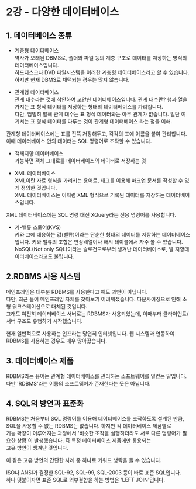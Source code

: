 # 2강 - 다양한 데이터베이스
## 1. 데이터베이스 종류
- 계층형 데이터베이스  
역사가 오래된 DBMS로, 폴더와 파일 등의 계층 구조로 데이터를 저장하는 방식의 데이터베이스입니다.  
하드디스크나 DVD 파일시스템을 이러한 계층형 데이터베이스라고 할 수 있습니다. 하지만 현재 DBMS로 채택되는 경우는 많지 않습니다.  
  
- 관계형 데이터베이스  
관계 대수라는 것에 착안하여 고안한 데이터베이스입니다. 관계 대수란? 행과 열을 가지는 표 형식 데이터를 저장하는 형태의 데이터베이스를 가리킵니다.  
다만, 엄밀히 말해 관계 대수는 표 형식 데이터와는 아무 관계가 없습니다. 일단 여기서는 표 형식 데이터를 다루는 것이 관계형 데이터베이스 라는 점을 이해.  
  
관계형 데이터베이스에는 표를 잔뜩 저장해두고, 각각의 표에 이름을 붙여 관리합니다. 이때 데이터베이스 안의 데이터는 SQL 명령어로 조작할 수 있습니다.  
  
- 객체지향 데이터베이스  
가능하면 객체 그대로를 데이터베이스의 데이터로 저장하는 것  
  
- XML 데이터베이스  
XML이란 자료 형식을 가리키는 용어로, 태그를 이용해 마크업 문서를 작성할 수 있게 정의한 것입니다.  
XML 데이터베이스는 이처럼 XML 형식으로 기록된 데이터를 저장하는 데이터베이스입니다.  
  
XML 데이터베이스에는 SQL 명령 대신 XQuery라는 전용 명령어를 사용합니다.  
  
- 키-밸류 스토어(KVS)  
키와 그에 대응하는 값(밸류)이라는 단순한 형태의 데이터를 저장하는 데이터베이스입니다. 키와 밸류의 조합은 연상배열이나 해시 테이블에서 자주 볼 수 있습니다.  
NoSQL(Not only SQL)이라는 슬로건으로부터 생겨난 데이터베이스로, 열 지향데이터베이스라고도 불립니다.  
  
## 2.RDBMS 사용 시스템
메인프레임은 대부분 RDBMS를 사용한다고 해도 과언이 아닙니다.  
다만, 최근 들어 메인프레임 자체를 찾아보기 어려워졌습니다. 다운사이징으로 인해 소형 워크스테이션으로 대체된 것입니다.  
그래도 여전히 데이터베이스 서버로는 RDBMS가 사용되었는데, 이때부터 클라이언트/서버 구조도 유행하기 시작했습니다.  
  
현재 일반적으로 사용하는 인프라는 당연히 인터넷입니다. 웹 시스템과 연동하여 RDBMS를 사용하는 경우도 매우 많아졌습니다.  
  
## 3. 데이터베이스 제품
RDBMS라는 용어는 관계형 데이터베이스를 관리하는 소프트웨어를 일컫는 말입니다. 다만 'RDBMS'라는 이름의 소프트웨어가 존재한다는 뜻은 아닙니다.  
  
## 4. SQL의 방언과 표준화
RDBMS는 처음부터 SQL 명령어를 이용해 데이터베이스를 조작하도록 설계된 만큼, SQL을 사용할 수 없는 RDBMS는 없습니다. 하지만 각 데이터베이스 제품별로  
기능 확장이 이루어지는 과정에서 '비슷한 조작을 실행하더라도 서로 다른 명령어가 필요한 상황'이 발생했습니다. 즉 특정 데이터베이스 제품에만 통용되는  
고유 방언이 생겨난 것입니다.  
  
이 같은 고유 방언의 간단한 사례 중 하나로 키워드 생략을 들 수 있습니다.  
  
ISO나 ANSI가 결정한 SQL-92, SQL-99, SQL-2003 등이 바로 표준 SQL입니다.  
하나 덧붙이자면 표준 SQL로 외부결합을 하는 방법은 'LEFT JOIN'입니다.  

  

  

